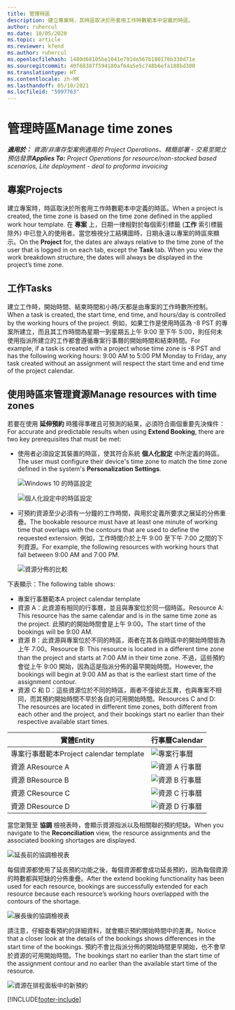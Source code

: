 ```yaml
---
title: 管理時區
description: 建立專案時，其時區取決於所套用工作時數範本中定義的時區。
author: ruhercul
ms.date: 10/05/2020
ms.topic: article
ms.reviewer: kfend
ms.author: ruhercul
ms.openlocfilehash: 1480d68105be1041e791de567b180178b330d71e
ms.sourcegitcommit: 40f68387f594180af64a5e5c748b6efa188bd300
ms.translationtype: HT
ms.contentlocale: zh-HK
ms.lasthandoff: 05/10/2021
ms.locfileid: "5997763"
---
```

# <a name="manage-time-zones"></a><span data-ttu-id="6481e-103">管理時區</span><span class="sxs-lookup"><span data-stu-id="6481e-103">Manage time zones</span></span>

<span data-ttu-id="6481e-104">_**適用於：** 資源/非庫存型案例適用的 Project Operations、精簡部署 - 交易至開立預估發票_</span><span class="sxs-lookup"><span data-stu-id="6481e-104">_**Applies To:** Project Operations for resource/non-stocked based scenarios, Lite deployment - deal to proforma invoicing_</span></span>


## <a name="projects"></a><span data-ttu-id="6481e-105">專案</span><span class="sxs-lookup"><span data-stu-id="6481e-105">Projects</span></span>

<span data-ttu-id="6481e-106">建立專案時，時區取決於所套用工作時數範本中定義的時區。</span><span class="sxs-lookup"><span data-stu-id="6481e-106">When a project is created, the time zone is based on the time zone defined in the applied work hour template.</span></span> <span data-ttu-id="6481e-107">在 **專案** 上，日期一律相對於每個索引標籤 (**工作** 索引標籤除外) 中已登入的使用者。當您檢視分工結構圖時，日期永遠以專案的時區來顯示。</span><span class="sxs-lookup"><span data-stu-id="6481e-107">On the **Project** for, the dates are always relative to the time zone of the user that is logged in on each tab, except the **Task** tab. When you view the work breakdown structure, the dates will always be displayed in the project’s time zone.</span></span>

## <a name="tasks"></a><span data-ttu-id="6481e-108">工作</span><span class="sxs-lookup"><span data-stu-id="6481e-108">Tasks</span></span>

<span data-ttu-id="6481e-109">建立工作時，開始時間、結束時間和小時/天都是由專案的工作時數所控制。</span><span class="sxs-lookup"><span data-stu-id="6481e-109">When a task is created, the start time, end time, and hours/day is controlled by the working hours of the project.</span></span> <span data-ttu-id="6481e-110">例如，如果工作是使用時區為 -8 PST 的專案所建立，而且其工作時間為星期一到星期五上午 9:00 至下午 5:00，則任何未使用指派所建立的工作都會遵循專案行事曆的開始時間和結束時間。</span><span class="sxs-lookup"><span data-stu-id="6481e-110">For example, if a task is created with a project whose time zone is -8 PST and has the following working hours: 9:00 AM to 5:00 PM Monday to Friday, any task created without an assignment will respect the start time and end time of the project calendar.</span></span>

## <a name="manage-resources-with-time-zones"></a><span data-ttu-id="6481e-111">使用時區來管理資源</span><span class="sxs-lookup"><span data-stu-id="6481e-111">Manage resources with time zones</span></span>

<span data-ttu-id="6481e-112">若要在使用 **延伸預約** 時獲得準確且可預測的結果，必須符合兩個重要先決條件：</span><span class="sxs-lookup"><span data-stu-id="6481e-112">For accurate and predictable results when using **Extend Booking**, there are two key prerequisites that must be met:</span></span>  

- <span data-ttu-id="6481e-113">使用者必須設定其裝置的時區，使其符合系統 **個人化設定** 中所定義的時區。</span><span class="sxs-lookup"><span data-stu-id="6481e-113">The user must configure their device's time zone to match the time zone defined in the system's **Personalization Settings**.</span></span>
 
  ![Windows 10 的時區設定](media/reconcile-assignments-03.png)

  ![個人化設定中的時區設定](media/reconcile-assignments-04.png)
 
- <span data-ttu-id="6481e-116">可預約資源至少必須有一分鐘的工作時間，與用於定義所要求之展延的分佈重疊。</span><span class="sxs-lookup"><span data-stu-id="6481e-116">The bookable resource must have at least one minute of working time that overlaps with the contours that are used to define the requested extension.</span></span> <span data-ttu-id="6481e-117">例如，工作時間介於上午 9:00 至下午 7:00 之間的下列資源。</span><span class="sxs-lookup"><span data-stu-id="6481e-117">For example, the following resources with working hours that fall between 9:00 AM and 7:00 PM.</span></span> 

  ![資源分佈的比較](media/reconcile-assignments-05.png)

<span data-ttu-id="6481e-119">下表顯示：</span><span class="sxs-lookup"><span data-stu-id="6481e-119">The following table shows:</span></span>

- <span data-ttu-id="6481e-120">專案行事曆範本</span><span class="sxs-lookup"><span data-stu-id="6481e-120">A project calendar template</span></span>
- <span data-ttu-id="6481e-121">資源 A：此資源有相同的行事曆，並且與專案位於同一個時區。</span><span class="sxs-lookup"><span data-stu-id="6481e-121">Resource A: This resource has the same calendar and is in the same time zone as the project.</span></span> <span data-ttu-id="6481e-122">此預約的開始時間會是上午 9:00。</span><span class="sxs-lookup"><span data-stu-id="6481e-122">The start time of the bookings will be 9:00 AM.</span></span>
- <span data-ttu-id="6481e-123">資源 B：此資源與專案位於不同的時區，兩者在其各自時區中的開始時間皆為上午 7:00。</span><span class="sxs-lookup"><span data-stu-id="6481e-123">Resource B: This resource is located in a different time zone than the project and starts at 7:00 AM in their time zone.</span></span> <span data-ttu-id="6481e-124">不過，這些預約會從上午 9:00 開始，因為這是指派分佈的最早開始時間。</span><span class="sxs-lookup"><span data-stu-id="6481e-124">However, the bookings will begin at 9:00 AM as that is the earliest start time of the assignment contour.</span></span>
- <span data-ttu-id="6481e-125">資源 C 和 D：這些資源位於不同的時區，兩者不僅彼此互異，也與專案不相同，而其預約開始時間不早於各自的可用開始時間。</span><span class="sxs-lookup"><span data-stu-id="6481e-125">Resources C and D: The resources are located in different time zones, both different from each other and the project, and their bookings start no earlier than their respective available start times.</span></span>

|<span data-ttu-id="6481e-126">實體</span><span class="sxs-lookup"><span data-stu-id="6481e-126">Entity</span></span>  |<span data-ttu-id="6481e-127">行事曆</span><span class="sxs-lookup"><span data-stu-id="6481e-127">Calendar</span></span>  |
|-|-|
|<span data-ttu-id="6481e-128">專案行事曆範本</span><span class="sxs-lookup"><span data-stu-id="6481e-128">Project calendar template</span></span>   | ![專案行事曆](media/reconcile-assignments-06.png) |
|<span data-ttu-id="6481e-130">資源 A</span><span class="sxs-lookup"><span data-stu-id="6481e-130">Resource A</span></span>  | ![資源 A 行事曆](media/reconcile-assignments-06.png) |
|<span data-ttu-id="6481e-132">資源 B</span><span class="sxs-lookup"><span data-stu-id="6481e-132">Resource B</span></span>  |  ![資源 B 行事曆](media/reconcile-assignments-07.png) |
|<span data-ttu-id="6481e-134">資源 C</span><span class="sxs-lookup"><span data-stu-id="6481e-134">Resource C</span></span>  |  ![資源 C 行事曆](media/reconcile-assignments-08.png) |
|<span data-ttu-id="6481e-136">資源 D</span><span class="sxs-lookup"><span data-stu-id="6481e-136">Resource D</span></span>  | ![資源 D 行事曆](media/reconcile-assignments-09.png)  |
 
<span data-ttu-id="6481e-138">當您瀏覽至 **協調** 檢視表時，會顯示資源指派以及相關聯的預約短缺。</span><span class="sxs-lookup"><span data-stu-id="6481e-138">When you navigate to the **Reconciliation** view, the resource assignments and the associated booking shortages are displayed.</span></span>

![延長前的協調檢視表](media/reconcile-assignments-10.png)

<span data-ttu-id="6481e-140">每個資源都使用了延長預約功能之後，每個資源都會成功延長預約，因為每個資源的時數都與短缺的分佈重疊。</span><span class="sxs-lookup"><span data-stu-id="6481e-140">After the extend booking functionality has been used for each resource, bookings are successfully extended for each resource because each resource’s working hours overlapped with the contours of the shortage.</span></span>

![展長後的協調檢視表](media/reconcile-assignments-11.png) 

<span data-ttu-id="6481e-142">請注意，仔細查看預約的詳細資料，就會顯示預約開始時間中的差異。</span><span class="sxs-lookup"><span data-stu-id="6481e-142">Notice that a closer look at the details of the bookings shows differences in the start time of the bookings.</span></span> <span data-ttu-id="6481e-143">預約不會比指派分佈的開始時間更早開始，也不會早於資源的可用開始時間。</span><span class="sxs-lookup"><span data-stu-id="6481e-143">The bookings start no earlier than the start time of the assignment contour and no earlier than the available start time of the resource.</span></span>

![資源在排程面板中的新預約](media/reconcile-assignments-12.png)


[!INCLUDE[footer-include](../includes/footer-banner.md)]